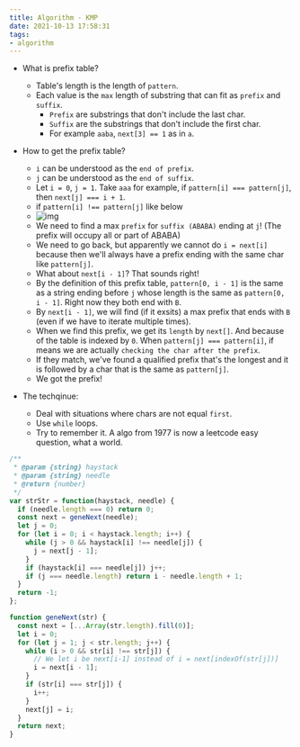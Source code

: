 ```yaml
---
title: Algorithm - KMP
date: 2021-10-13 17:58:31
tags:
- algorithm
---
```

- What is prefix table? 
  - Table's length is the length of `pattern`. 
  - Each value is the `max` length of substring that can fit as `prefix` and `suffix`.
    - `Prefix` are substrings that don't include the last char.
    - `Suffix` are the substrings that don't include the first char.
    - For example `aaba`, `next[3] == 1` as in `a`.
- How to get the prefix table?
  - `i` can be understood as the `end of prefix`.
  - `j` can be understood as the `end of suffix`.
  - Let `i = 0`, `j = 1`. Take `aaa` for example, if `pattern[i] === pattern[j]`, then `next[j] === i + 1`.
  - if `pattern[i] !== pattern[j]` like below
  - ![img](https://i.imgur.com/nfIsa11.jpg)
  - We need to find a max `prefix` for `suffix (ABABA)` ending at `j`! (The prefix will occupy all or part of ABABA)
  - We need to go back, but apparently we cannot do `i = next[i]` because then we'll always have a prefix ending with the same char like `pattern[j]`.
  - What about `next[i - 1]`? That sounds right!
  - By the definition of this prefix table, `pattern[0, i - 1]` is the same as a string ending before `j` whose length is the same as `pattern[0, i - 1]`. Right now they both end with `B`.
  - By `next[i - 1]`, we will find (if it exsits) a max prefix that ends with `B` (even if we have to iterate multiple times).
  - When we find this prefix, we get its `length` by `next[]`. And because of the table is indexed by `0`. When `pattern[j] === pattern[i]`, if means we are actually `checking the char after the prefix`. 
  - If they match, we've found a qualified prefix that's the longest and it is followed by a char that is the same as `pattern[j]`.
  - We got the prefix!

- The techqinue:
  - Deal with situations where chars are not equal `first`. 
  - Use `while` loops.
  - Try to remember it. A algo from 1977 is now a leetcode easy question, what a world.


```javascript
/**
 * @param {string} haystack
 * @param {string} needle
 * @return {number}
 */
var strStr = function(haystack, needle) {
  if (needle.length === 0) return 0;
  const next = geneNext(needle);
  let j = 0;
  for (let i = 0; i < haystack.length; i++) {
    while (j > 0 && haystack[i] !== needle[j]) {
      j = next[j - 1];
    }
    if (haystack[i] === needle[j]) j++;
    if (j === needle.length) return i - needle.length + 1;
  }
  return -1;
};

function geneNext(str) {
  const next = [...Array(str.length).fill(0)];
  let i = 0;
  for (let j = 1; j < str.length; j++) {
    while (i > 0 && str[i] !== str[j]) {
      // We let i be next[i-1] instead of i = next[indexOf(str[j])]
      i = next[i - 1];
    }
    if (str[i] === str[j]) {
      i++;
    }
    next[j] = i;
  }
  return next;
}
```
